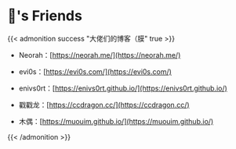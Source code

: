 # 🌟's Friends



{{< admonition success "大佬们的博客（膜" true >}}

- Neorah：[https://neorah.me/](https://neorah.me/)

- evi0s：[https://evi0s.com/](https://evi0s.com/)

- enivs0rt：[https://enivs0rt.github.io/](https://enivs0rt.github.io/)

- 戳戳龙：[https://ccdragon.cc/](https://ccdragon.cc/)

- 木偶：[https://muouim.github.io/](https://muouim.github.io/)

{{< /admonition >}}
